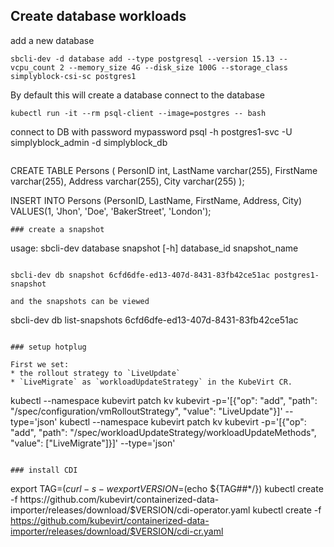 ## Create database workloads

add a new database
```
sbcli-dev -d database add --type postgresql --version 15.13 --vcpu_count 2 --memory_size 4G --disk_size 100G --storage_class  simplyblock-csi-sc postgres1
```

By default this will create a database connect to the database
```
kubectl run -it --rm psql-client --image=postgres -- bash
```

connect to DB with password mypassword
psql -h postgres1-svc -U simplyblock_admin -d simplyblock_db
```

```
CREATE TABLE Persons (
    PersonID int,
    LastName varchar(255),
    FirstName varchar(255),
    Address varchar(255),
    City varchar(255)
);

INSERT INTO Persons (PersonID, LastName, FirstName, Address, City) VALUES(1, 'Jhon', 'Doe', 'BakerStreet', 'London');
```
### create a snapshot

```
usage: sbcli-dev database snapshot [-h] database_id snapshot_name
```

sbcli-dev db snapshot 6cfd6dfe-ed13-407d-8431-83fb42ce51ac postgres1-snapshot

and the snapshots can be viewed
```
sbcli-dev db list-snapshots 6cfd6dfe-ed13-407d-8431-83fb42ce51ac
```

### setup hotplug

First we set:
* the rollout strategy to `LiveUpdate`
* `LiveMigrate` as `workloadUpdateStrategy` in the KubeVirt CR.

```
kubectl --namespace kubevirt patch kv kubevirt -p='[{"op": "add", "path": "/spec/configuration/vmRolloutStrategy", "value": "LiveUpdate"}]' --type='json'
kubectl --namespace kubevirt patch kv kubevirt -p='[{"op": "add", "path": "/spec/workloadUpdateStrategy/workloadUpdateMethods", "value": ["LiveMigrate"]}]' --type='json'
```

### install CDI
```
export TAG=$(curl -s -w %{redirect_url} https://github.com/kubevirt/containerized-data-importer/releases/latest)
export VERSION=$(echo ${TAG##*/})
kubectl create -f https://github.com/kubevirt/containerized-data-importer/releases/download/$VERSION/cdi-operator.yaml
kubectl create -f https://github.com/kubevirt/containerized-data-importer/releases/download/$VERSION/cdi-cr.yaml
```
